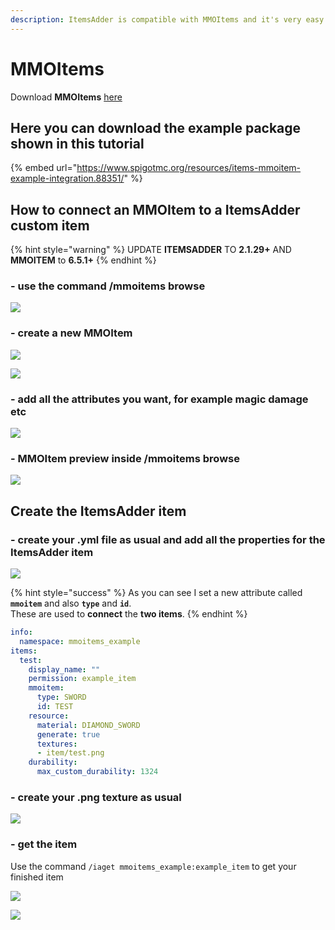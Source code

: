 ```yaml
---
description: ItemsAdder is compatible with MMOItems and it's very easy to integrate.
---
```


# MMOItems

Download **MMOItems** [here](https://www.spigotmc.org/resources/mmoitems-premium.39267/)

## Here you can download the example package shown in this tutorial

{% embed url="https://www.spigotmc.org/resources/items-mmoitem-example-integration.88351/" %}

## How to connect an MMOItem to a ItemsAdder custom item

{% hint style="warning" %}
UPDATE **ITEMSADDER** TO **2.1.29+** AND **MMOITEM** to **6.5.1+**
{% endhint %}

### - use the command /mmoitems browse

![](../../.gitbook/assets/immagine%20%2829%29.png)

### - create a new MMOItem

![](../../.gitbook/assets/immagine%20%2835%29.png)

![](../../.gitbook/assets/immagine%20%2836%29.png)

### - add all the attributes you want, for example magic damage etc

![](../../.gitbook/assets/immagine%20%2828%29.png)

### - MMOItem preview inside /mmoitems browse

![](../../.gitbook/assets/immagine%20%2838%29.png)

## Create the ItemsAdder item

### - create your .yml file as usual and add all the properties for the ItemsAdder item

![](../../.gitbook/assets/immagine%20%2830%29.png)

{% hint style="success" %}
As you can see I set a new attribute called **`mmoitem`** and also **`type`** and **`id`**.  
These are used to **connect** the **two items**.
{% endhint %}

```yaml
info:
  namespace: mmoitems_example
items:
  test:
    display_name: ""
    permission: example_item
    mmoitem:
      type: SWORD
      id: TEST
    resource:
      material: DIAMOND_SWORD
      generate: true
      textures:
      - item/test.png
    durability:
      max_custom_durability: 1324
```

### - create your .png texture as usual

![](../../.gitbook/assets/immagine%20%2832%29.png)

### - get the item

Use the command `/iaget mmoitems_example:example_item` to get your finished item

![](../../.gitbook/assets/immagine%20%2833%29.png)

![](../../.gitbook/assets/immagine%20%2837%29.png)

